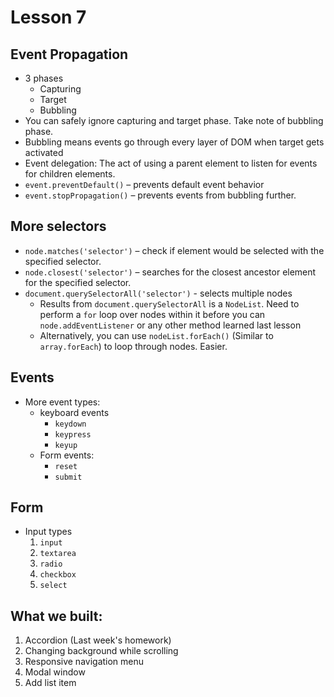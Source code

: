 # Lesson 7

## Event Propagation

- 3 phases
  + Capturing
  + Target
  + Bubbling
- You can safely ignore capturing and target phase. Take note of bubbling phase.
- Bubbling means events go through every layer of DOM when target gets activated
- Event delegation: The act of using a parent element to listen for events for children elements.
- `event.preventDefault()` – prevents default event behavior
- `event.stopPropagation()` – prevents events from bubbling further.

## More selectors

- `node.matches('selector')` – check if element would be selected with the specified selector.
- `node.closest('selector')` – searches for the closest ancestor element for the specified selector.
- `document.querySelectorAll('selector')` - selects multiple nodes
  + Results from `document.querySelectorAll` is a `NodeList`. Need to perform a `for` loop over nodes within it before you can `node.addEventListener` or any other method learned last lesson
  + Alternatively, you can use `nodeList.forEach()` (Similar to `array.forEach`) to loop through nodes. Easier.

## Events

- More event types:
  + keyboard events
    * `keydown`
    * `keypress`
    * `keyup`
  + Form events:
    * `reset`
    * `submit`

## Form

- Input types
  1. `input`
  2. `textarea`
  3. `radio`
  4. `checkbox`
  5. `select`

## What we built:

1. Accordion (Last week's homework)
2. Changing background while scrolling
3. Responsive navigation menu
4. Modal window
5. Add list item